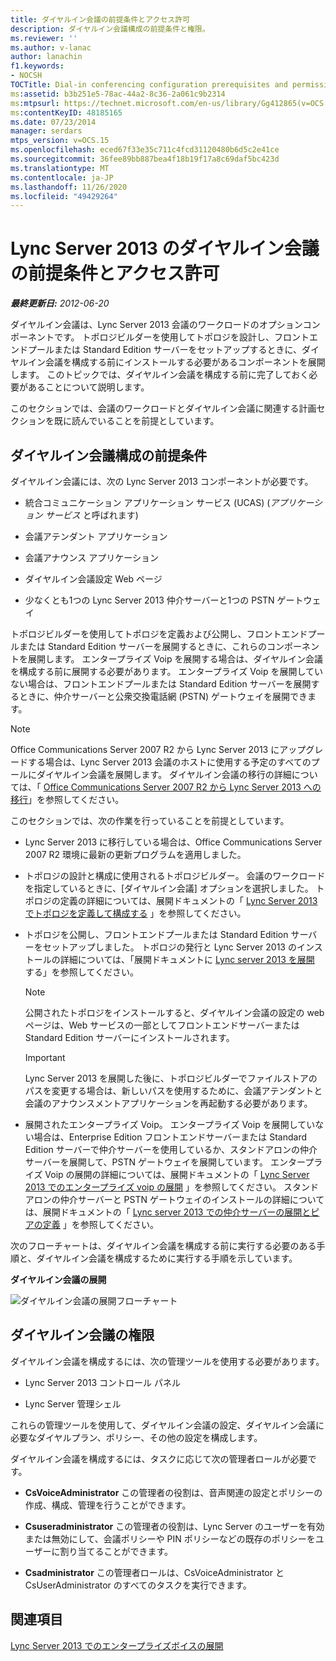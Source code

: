 ```yaml
---
title: ダイヤルイン会議の前提条件とアクセス許可
description: ダイヤルイン会議構成の前提条件と権限。
ms.reviewer: ''
ms.author: v-lanac
author: lanachin
f1.keywords:
- NOCSH
TOCTitle: Dial-in conferencing configuration prerequisites and permissions
ms:assetid: b3b251e5-78ac-44a2-8c36-2a061c9b2314
ms:mtpsurl: https://technet.microsoft.com/en-us/library/Gg412865(v=OCS.15)
ms:contentKeyID: 48185165
ms.date: 07/23/2014
manager: serdars
mtps_version: v=OCS.15
ms.openlocfilehash: eced67f33e35c711c4fcd31120480b6d5c2e41ce
ms.sourcegitcommit: 36fee89bb887bea4f18b19f17a8c69daf5bc423d
ms.translationtype: MT
ms.contentlocale: ja-JP
ms.lasthandoff: 11/26/2020
ms.locfileid: "49429264"
---
```

# <a name="dial-in-conferencing-configuration-prerequisites-and-permissions-in-lync-server-2013"></a>Lync Server 2013 のダイヤルイン会議の前提条件とアクセス許可

<div data-xmlns="http://www.w3.org/1999/xhtml">

<div class="topic" data-xmlns="http://www.w3.org/1999/xhtml" data-msxsl="urn:schemas-microsoft-com:xslt" data-cs="https://msdn.microsoft.com/">

<div data-asp="https://msdn2.microsoft.com/asp">



</div>

<div id="mainSection">

<div id="mainBody">

<span> </span>

_**最終更新日:** 2012-06-20_

ダイヤルイン会議は、Lync Server 2013 会議のワークロードのオプションコンポーネントです。 トポロジビルダーを使用してトポロジを設計し、フロントエンドプールまたは Standard Edition サーバーをセットアップするときに、ダイヤルイン会議を構成する前にインストールする必要があるコンポーネントを展開します。 このトピックでは、ダイヤルイン会議を構成する前に完了しておく必要があることについて説明します。

このセクションでは、会議のワークロードとダイヤルイン会議に関連する計画セクションを既に読んでいることを前提としています。

<div>

## <a name="dial-in-conferencing-configuration-prerequisites"></a>ダイヤルイン会議構成の前提条件

ダイヤルイン会議には、次の Lync Server 2013 コンポーネントが必要です。

  - 統合コミュニケーション アプリケーション サービス (UCAS) (*アプリケーション サービス* と呼ばれます)

  - 会議アテンダント アプリケーション

  - 会議アナウンス アプリケーション

  - ダイヤルイン会議設定 Web ページ

  - 少なくとも1つの Lync Server 2013 仲介サーバーと1つの PSTN ゲートウェイ

トポロジビルダーを使用してトポロジを定義および公開し、フロントエンドプールまたは Standard Edition サーバーを展開するときに、これらのコンポーネントを展開します。 エンタープライズ Voip を展開する場合は、ダイヤルイン会議を構成する前に展開する必要があります。 エンタープライズ Voip を展開していない場合は、フロントエンドプールまたは Standard Edition サーバーを展開するときに、仲介サーバーと公衆交換電話網 (PSTN) ゲートウェイを展開できます。

<div>


> [!NOTE]
> Office Communications Server 2007 R2 から Lync Server 2013 にアップグレードする場合は、Lync Server 2013 会議のホストに使用する予定のすべてのプールにダイヤルイン会議を展開します。 ダイヤルイン会議の移行の詳細については、「 <A href="migration-from-office-communications-server-2007-r2-to-lync-server-2013.md">Office Communications Server 2007 R2 から Lync Server 2013 への移行</A>」を参照してください。



</div>

このセクションでは、次の作業を行っていることを前提としています。

  - Lync Server 2013 に移行している場合は、Office Communications Server 2007 R2 環境に最新の更新プログラムを適用しました。

  - トポロジの設計と構成に使用されるトポロジビルダー。 会議のワークロードを指定しているときに、[ダイヤルイン会議] オプションを選択しました。 トポロジの定義の詳細については、展開ドキュメントの「 [Lync Server 2013 でトポロジを定義して構成する](lync-server-2013-defining-and-configuring-the-topology.md) 」を参照してください。

  - トポロジを公開し、フロントエンドプールまたは Standard Edition サーバーをセットアップしました。 トポロジの発行と Lync Server 2013 のインストールの詳細については、「展開ドキュメントに [Lync server 2013 を展開](lync-server-2013-deploying-lync-server.md) する」を参照してください。
    
    <div>
    

    > [!NOTE]
    > 公開されたトポロジをインストールすると、ダイヤルイン会議の設定の web ページは、Web サービスの一部としてフロントエンドサーバーまたは Standard Edition サーバーにインストールされます。

    
    </div>
    
    <div>
    

    > [!IMPORTANT]
    > Lync Server 2013 を展開した後に、トポロジビルダーでファイルストアのパスを変更する場合は、新しいパスを使用するために、会議アテンダントと会議のアナウンスメントアプリケーションを再起動する必要があります。

    
    </div>

  - 展開されたエンタープライズ Voip。 エンタープライズ Voip を展開していない場合は、Enterprise Edition フロントエンドサーバーまたは Standard Edition サーバーで仲介サーバーを使用しているか、スタンドアロンの仲介サーバーを展開して、PSTN ゲートウェイを展開しています。 エンタープライズ Voip の展開の詳細については、展開ドキュメントの「 [Lync Server 2013 でのエンタープライズ voip の展開](lync-server-2013-deploying-enterprise-voice.md) 」を参照してください。 スタンドアロンの仲介サーバーと PSTN ゲートウェイのインストールの詳細については、展開ドキュメントの「 [Lync server 2013 での仲介サーバーの展開とピアの定義](lync-server-2013-deploying-mediation-servers-and-defining-peers.md) 」を参照してください。

次のフローチャートは、ダイヤルイン会議を構成する前に実行する必要のある手順と、ダイヤルイン会議を構成するために実行する手順を示しています。

**ダイヤルイン会議の展開**

![ダイヤルイン会議の展開フローチャート](images/Gg412865.fde8c246-b5ed-4323-a6e7-af1983a5ec86(OCS.15).jpg "ダイヤルイン会議の展開フローチャート")

</div>

<div>

## <a name="dial-in-conferencing-permissions"></a>ダイヤルイン会議の権限

ダイヤルイン会議を構成するには、次の管理ツールを使用する必要があります。

  - Lync Server 2013 コントロール パネル

  - Lync Server 管理シェル

これらの管理ツールを使用して、ダイヤルイン会議の設定、ダイヤルイン会議に必要なダイヤルプラン、ポリシー、その他の設定を構成します。

ダイヤルイン会議を構成するには、タスクに応じて次の管理者ロールが必要です。

  - **CsVoiceAdministrator**   この管理者の役割は、音声関連の設定とポリシーの作成、構成、管理を行うことができます。

  - **Csuseradministrator**   この管理者の役割は、Lync Server のユーザーを有効または無効にして、会議ポリシーや PIN ポリシーなどの既存のポリシーをユーザーに割り当てることができます。

  - **Csadministrator**   この管理者ロールは、CsVoiceAdministrator と CsUserAdministrator のすべてのタスクを実行できます。

</div>

<div>

## <a name="see-also"></a>関連項目


[Lync Server 2013 でのエンタープライズボイスの展開](lync-server-2013-deploying-enterprise-voice.md)  
  

</div>

</div>

<span> </span>

</div>

</div>

</div>

